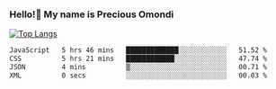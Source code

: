 ### Hello!👋 My name is Precious Omondi 

[![Top Langs](https://github-readme-stats.vercel.app/api/top-langs/?username=Presho99&langs_count=8&theme=dark)](https://github.com/Presho99/github-readme-stats)



<!--START_SECTION:waka-->

```txt
JavaScript   5 hrs 46 mins   █████████████░░░░░░░░░░░░   51.52 %
CSS          5 hrs 21 mins   ████████████░░░░░░░░░░░░░   47.74 %
JSON         4 mins          ▒░░░░░░░░░░░░░░░░░░░░░░░░   00.71 %
XML          0 secs          ░░░░░░░░░░░░░░░░░░░░░░░░░   00.03 %
```

<!--END_SECTION:waka-->

